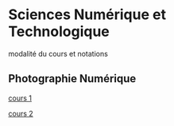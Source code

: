 # Sciences Numérique et Technologique

modalité du cours et notations 

## Photographie Numérique

[cours 1](./supports/Photo/Photographie_numerique.pdf)

[cours 2](./supports/Photo/Photo_numerique_II.pdf)